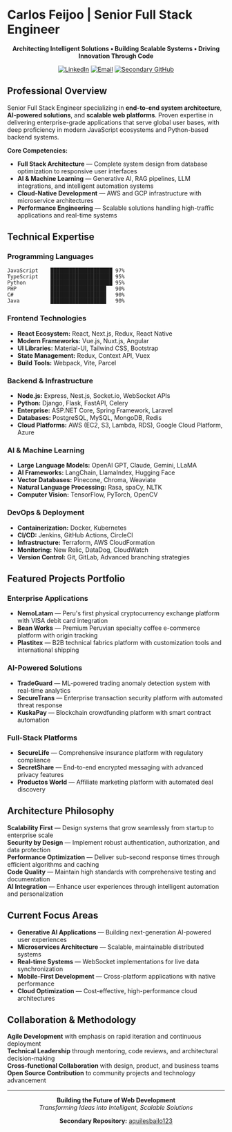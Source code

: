 # Carlos Feijoo | Senior Full Stack Engineer

<div align="center">

**Architecting Intelligent Solutions • Building Scalable Systems • Driving Innovation Through Code**

[![LinkedIn](https://img.shields.io/badge/LinkedIn-0077B5?style=for-the-badge&logo=linkedin&logoColor=white)](https://www.linkedin.com/in/carlos-feijoo/)
[![Email](https://img.shields.io/badge/Email-D14836?style=for-the-badge&logo=gmail&logoColor=white)](mailto:charlie.feijoo@gmail.com)
[![Secondary GitHub](https://img.shields.io/badge/Secondary_GitHub-100000?style=for-the-badge&logo=github&logoColor=white)](https://github.com/aquilesbailo123)

</div>

## Professional Overview

Senior Full Stack Engineer specializing in **end-to-end system architecture**, **AI-powered solutions**, and **scalable web platforms**. Proven expertise in delivering enterprise-grade applications that serve global user bases, with deep proficiency in modern JavaScript ecosystems and Python-based backend systems.

**Core Competencies:**
- **Full Stack Architecture** — Complete system design from database optimization to responsive user interfaces
- **AI & Machine Learning** — Generative AI, RAG pipelines, LLM integrations, and intelligent automation systems
- **Cloud-Native Development** — AWS and GCP infrastructure with microservice architectures
- **Performance Engineering** — Scalable solutions handling high-traffic applications and real-time systems

## Technical Expertise

### **Programming Languages**
```
JavaScript    ████████████████████ 97%
TypeScript    ████████████████████ 95%  
Python        ████████████████████ 95%
PHP           ██████████████████   90%
C#            ██████████████████   90%
Java          ██████████████████   90%
```

### **Frontend Technologies**
- **React Ecosystem:** React, Next.js, Redux, React Native
- **Modern Frameworks:** Vue.js, Nuxt.js, Angular
- **UI Libraries:** Material-UI, Tailwind CSS, Bootstrap
- **State Management:** Redux, Context API, Vuex
- **Build Tools:** Webpack, Vite, Parcel

### **Backend & Infrastructure**
- **Node.js:** Express, Nest.js, Socket.io, WebSocket APIs
- **Python:** Django, Flask, FastAPI, Celery
- **Enterprise:** ASP.NET Core, Spring Framework, Laravel
- **Databases:** PostgreSQL, MySQL, MongoDB, Redis
- **Cloud Platforms:** AWS (EC2, S3, Lambda, RDS), Google Cloud Platform, Azure

### **AI & Machine Learning**
- **Large Language Models:** OpenAI GPT, Claude, Gemini, LLaMA
- **AI Frameworks:** LangChain, LlamaIndex, Hugging Face
- **Vector Databases:** Pinecone, Chroma, Weaviate
- **Natural Language Processing:** Rasa, spaCy, NLTK
- **Computer Vision:** TensorFlow, PyTorch, OpenCV

### **DevOps & Deployment**
- **Containerization:** Docker, Kubernetes
- **CI/CD:** Jenkins, GitHub Actions, CircleCI
- **Infrastructure:** Terraform, AWS CloudFormation
- **Monitoring:** New Relic, DataDog, CloudWatch
- **Version Control:** Git, GitLab, Advanced branching strategies

## Featured Projects Portfolio

### **Enterprise Applications**
- **NemoLatam** — Peru's first physical cryptocurrency exchange platform with VISA debit card integration
- **Bean Works** — Premium Peruvian specialty coffee e-commerce platform with origin tracking
- **Plastitex** — B2B technical fabrics platform with customization tools and international shipping

### **AI-Powered Solutions**
- **TradeGuard** — ML-powered trading anomaly detection system with real-time analytics
- **SecureTrans** — Enterprise transaction security platform with automated threat response
- **KuskaPay** — Blockchain crowdfunding platform with smart contract automation

### **Full-Stack Platforms**
- **SecureLife** — Comprehensive insurance platform with regulatory compliance
- **SecretShare** — End-to-end encrypted messaging with advanced privacy features
- **Productos World** — Affiliate marketing platform with automated deal discovery

## Architecture Philosophy

**Scalability First** — Design systems that grow seamlessly from startup to enterprise scale  
**Security by Design** — Implement robust authentication, authorization, and data protection  
**Performance Optimization** — Deliver sub-second response times through efficient algorithms and caching  
**Code Quality** — Maintain high standards with comprehensive testing and documentation  
**AI Integration** — Enhance user experiences through intelligent automation and personalization  

## Current Focus Areas

- **Generative AI Applications** — Building next-generation AI-powered user experiences
- **Microservices Architecture** — Scalable, maintainable distributed systems
- **Real-time Systems** — WebSocket implementations for live data synchronization
- **Mobile-First Development** — Cross-platform applications with native performance
- **Cloud Optimization** — Cost-effective, high-performance cloud architectures

## Collaboration & Methodology

**Agile Development** with emphasis on rapid iteration and continuous deployment  
**Technical Leadership** through mentoring, code reviews, and architectural decision-making  
**Cross-functional Collaboration** with design, product, and business teams  
**Open Source Contribution** to community projects and technology advancement  

---

<div align="center">

**Building the Future of Web Development**  
*Transforming Ideas into Intelligent, Scalable Solutions*

**Secondary Repository:** [aquilesbailo123](https://github.com/aquilesbailo123)

</div>

